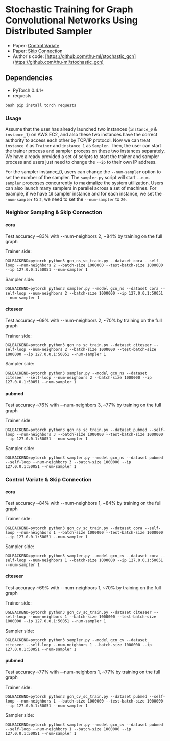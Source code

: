 # Stochastic Training for Graph Convolutional Networks Using Distributed Sampler

* Paper: [Control Variate](https://arxiv.org/abs/1710.10568)
* Paper: [Skip Connection](https://arxiv.org/abs/1809.05343)
* Author's code: [https://github.com/thu-ml/stochastic_gcn](https://github.com/thu-ml/stochastic_gcn)

Dependencies
------------
- PyTorch 0.4.1+
- requests

``bash
pip install torch requests
``

### Usage

Assume that the user has already launched two instances (`instance_0` & `instance_1`) on AWS EC2, and also these two instances have the correct authority to access each other by TCP/IP protocol. Now we can treat `instance_0` as `Trainer` and `instance_1` as `Sampler`. Then, the user can start the trainer process and sampler process on these two instances separately. We have already provided a set of scripts to start the trainer and sampler process and users just need to change the `--ip` to their own IP address.

For the sampler instance_0, users can change the `--num-sampler` option to set the number of the sampler. The `sampler.py` script will start `--num-sampler` processes concurrently to maximalize the system utilization. Users can also launch many samplers in parallel across a set of machines. For example, if we have `10` sampler instance and for each instance, we set the `--num-sampler` to `2`, we need to set the `--num-sampler` to `20`.

### Neighbor Sampling & Skip Connection

#### cora

Test accuracy ~83% with --num-neighbors 2, ~84% by training on the full graph

Trainer side:
```
DGLBACKEND=pytorch python3 gcn_ns_sc_train.py --dataset cora --self-loop --num-neighbors 2 --batch-size 1000000 --test-batch-size 1000000 --ip 127.0.0.1:50051 --num-sampler 1
```

Sampler side:
```
DGLBACKEND=pytorch python3 sampler.py --model gcn_ns --dataset cora --self-loop --num-neighbors 2 --batch-size 1000000 --ip 127.0.0.1:50051 --num-sampler 1
```

#### citeseer 

Test accuracy ~69% with --num-neighbors 2, ~70% by training on the full graph

Trainer side:
```
DGLBACKEND=pytorch python3 gcn_ns_sc_train.py --dataset citeseer --self-loop --num-neighbors 2 --batch-size 1000000 --test-batch-size 1000000 --ip 127.0.0.1:50051 --num-sampler 1
```

Sampler side:
```
DGLBACKEND=pytorch python3 sampler.py --model gcn_ns --dataset citeseer --self-loop --num-neighbors 2 --batch-size 1000000 --ip 127.0.0.1:50051 --num-sampler 1
```

#### pubmed 

Test accuracy ~76% with --num-neighbors 3, ~77% by training on the full graph

Trainer side:
```
DGLBACKEND=pytorch python3 gcn_ns_sc_train.py --dataset pubmed --self-loop --num-neighbors 3 --batch-size 1000000 --test-batch-size 1000000 --ip 127.0.0.1:50051 --num-sampler 1
```

Sampler side:
```
DGLBACKEND=pytorch python3 sampler.py --model gcn_ns --dataset pubmed --self-loop --num-neighbors 3 --batch-size 1000000 --ip 127.0.0.1:50051 --num-sampler 1
```

### Control Variate & Skip Connection

#### cora

Test accuracy ~84% with --num-neighbors 1, ~84% by training on the full graph

Trainer side:
```
DGLBACKEND=pytorch python3 gcn_cv_sc_train.py --dataset cora --self-loop --num-neighbors 1 --batch-size 1000000 --test-batch-size 1000000 --ip 127.0.0.1:50051 --num-sampler 1
```

Sampler side:
```
DGLBACKEND=pytorch python3 sampler.py --model gcn_cv --dataset cora --self-loop --num-neighbors 1 --batch-size 1000000 --ip 127.0.0.1:50051 --num-sampler 1
```

#### citeseer

Test accuracy ~69% with --num-neighbors 1, ~70% by training on the full graph

Trainer side:
```
DGLBACKEND=pytorch python3 gcn_cv_sc_train.py --dataset citeseer --self-loop --num-neighbors 1 --batch-size 1000000 --test-batch-size 1000000 --ip 127.0.0.1:50051 --num-sampler 1
```

Sampler side:
```
DGLBACKEND=pytorch python3 sampler.py --model gcn_cv --dataset citeseer --self-loop --num-neighbors 1 --batch-size 1000000 --ip 127.0.0.1:50051 --num-sampler 1
```

#### pubmed

Test accuracy ~77% with --num-neighbors 1, ~77% by training on the full graph

Trainer side:
```
DGLBACKEND=pytorch python3 gcn_cv_sc_train.py --dataset pubmed --self-loop --num-neighbors 1 --batch-size 1000000 --test-batch-size 1000000 --ip 127.0.0.1:50051 --num-sampler 1
```

Sampler side:
```
DGLBACKEND=pytorch python3 sampler.py --model gcn_cv --dataset pubmed --self-loop --num-neighbors 1 --batch-size 1000000 --ip 127.0.0.1:50051 --num-sampler 1
```
